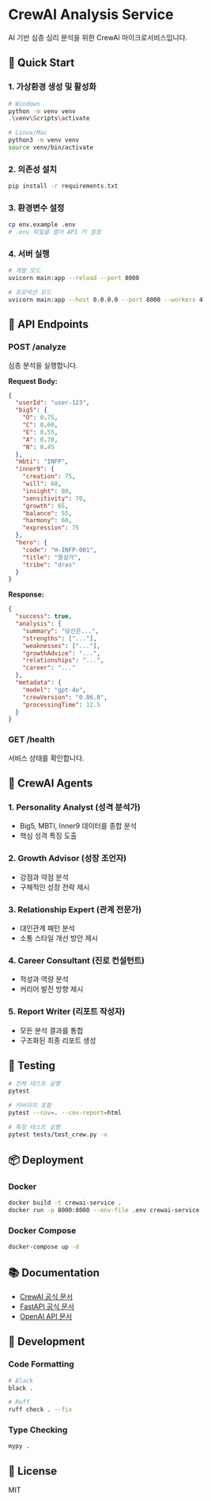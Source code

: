 # CrewAI Analysis Service

AI 기반 심층 심리 분석을 위한 CrewAI 마이크로서비스입니다.

## 🚀 Quick Start

### 1. 가상환경 생성 및 활성화

```bash
# Windows
python -m venv venv
.\venv\Scripts\activate

# Linux/Mac
python3 -m venv venv
source venv/bin/activate
```

### 2. 의존성 설치

```bash
pip install -r requirements.txt
```

### 3. 환경변수 설정

```bash
cp env.example .env
# .env 파일을 열어 API 키 설정
```

### 4. 서버 실행

```bash
# 개발 모드
uvicorn main:app --reload --port 8000

# 프로덕션 모드
uvicorn main:app --host 0.0.0.0 --port 8000 --workers 4
```

## 📡 API Endpoints

### POST /analyze

심층 분석을 실행합니다.

**Request Body:**

```json
{
  "userId": "user-123",
  "big5": {
    "O": 0.75,
    "C": 0.60,
    "E": 0.55,
    "A": 0.70,
    "N": 0.45
  },
  "mbti": "INFP",
  "inner9": {
    "creation": 75,
    "will": 60,
    "insight": 80,
    "sensitivity": 70,
    "growth": 65,
    "balance": 55,
    "harmony": 60,
    "expression": 75
  },
  "hero": {
    "code": "H-INFP-001",
    "title": "몽상가",
    "tribe": "dras"
  }
}
```

**Response:**

```json
{
  "success": true,
  "analysis": {
    "summary": "당신은...",
    "strengths": ["..."],
    "weaknesses": ["..."],
    "growthAdvice": "...",
    "relationships": "...",
    "career": "..."
  },
  "metadata": {
    "model": "gpt-4o",
    "crewVersion": "0.86.0",
    "processingTime": 12.5
  }
}
```

### GET /health

서비스 상태를 확인합니다.

## 🧠 CrewAI Agents

### 1. Personality Analyst (성격 분석가)
- Big5, MBTI, Inner9 데이터를 종합 분석
- 핵심 성격 특징 도출

### 2. Growth Advisor (성장 조언자)
- 강점과 약점 분석
- 구체적인 성장 전략 제시

### 3. Relationship Expert (관계 전문가)
- 대인관계 패턴 분석
- 소통 스타일 개선 방안 제시

### 4. Career Consultant (진로 컨설턴트)
- 적성과 역량 분석
- 커리어 발전 방향 제시

### 5. Report Writer (리포트 작성자)
- 모든 분석 결과를 통합
- 구조화된 최종 리포트 생성

## 🧪 Testing

```bash
# 전체 테스트 실행
pytest

# 커버리지 포함
pytest --cov=. --cov-report=html

# 특정 테스트 실행
pytest tests/test_crew.py -v
```

## 📦 Deployment

### Docker

```bash
docker build -t crewai-service .
docker run -p 8000:8000 --env-file .env crewai-service
```

### Docker Compose

```bash
docker-compose up -d
```

## 📚 Documentation

- [CrewAI 공식 문서](https://docs.crewai.com/)
- [FastAPI 공식 문서](https://fastapi.tiangolo.com/)
- [OpenAI API 문서](https://platform.openai.com/docs/)

## 🔧 Development

### Code Formatting

```bash
# Black
black .

# Ruff
ruff check . --fix
```

### Type Checking

```bash
mypy .
```

## 📝 License

MIT

